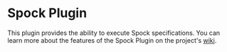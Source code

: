 Spock Plugin
============================

This plugin provides the ability to execute Spock specifications. You can learn more about the features of the Spock Plugin on the project's [wiki](https://github.com/inversoft/savant-spock-plugin/wiki/Home).
